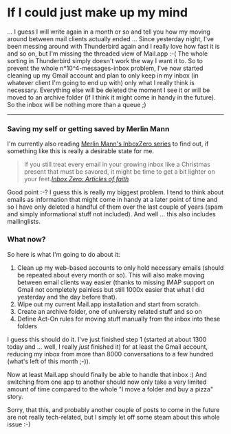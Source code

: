 # If I could just make up my mind

... I guess I will write again in a month or so and tell you how my moving around between mail clients actually ended ... Since yesterday night, I've been messing around with Thunderbird again and I really love how fast it is and so on, but I'm missing the threaded view of Mail.app :-( The whole sorting in Thunderbird simply doesn't work the way I want it to. So to prevent the whole n*10^4-messages-inbox problem, I've now started cleaning up my Gmail account and plan to only keep in my inbox (in whatever client I'm going to end up with) only what I really think is necessary. Everything else will be deleted the moment I see it or will be moved to an archive folder (if I think it might come in handy in the future). So the inbox will be nothing more than a queue ;)



-------------------------------



### Saving my self or getting saved by Merlin Mann

I'm currently also reading [Merlin Mann's InboxZero series](http://www.43folders.com/izero/) to find out, if something like this is really a desirable state for me.

<blockquote>If you still treat every email in your growing inbox like a Christmas present that must be savored, it might be time to get a bit lighter on your feet.<cite><a href="http://www.43folders.com/2006/03/13/philosophy/">Inbox Zero: Articles of faith</a></cite></blockquote>

Good point :-? I guess this is really my biggest problem. I tend to think about emails as information that might come in handy at a later point of time and so I have only deleted a handful of them over the last couple of years (spam and simply informational stuff not included). And well ... this also includes mailinglists.

### What now? 

So here is what I'm going to do about it:

1. Clean up my web-based accounts to only hold necessary emails (should be repeated about every month or so). This will also make moving between email clients way easier (thanks to missing IMAP support on Gmail not completely painless but still 1000x easier that what I did yesterday and the day before that).
2. Wipe out my current Mail.app installation and start from scratch.
3. Create an archive folder, one of university related stuff and so on
4. Define Act-On rules for moving stuff manually from the inbox into these folders

I guess this should do it. I've just finished step 1 (started at about 1300 today and ... well, I really _just_ finished it) for at least the Gmail account, reducing my inbox from more than 8000 conversations to a few hundred (what's left of this month ;-)).

Now at least Mail.app should finally be able to handle that inbox :) And switching from one app to another should now only take a very limited amount of time compared to the whole "I move a folder and buy a pizza" story.

Sorry, that this, and probably another couple of posts to come in the future are not really tech-related, but I simply let off some steam about this whole issue :-) 